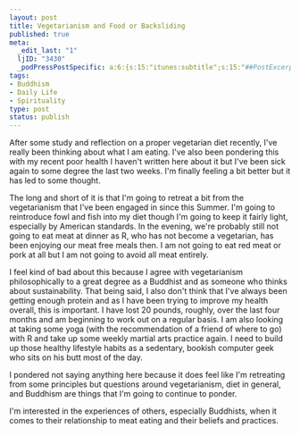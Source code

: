 ```yaml
--- 
layout: post
title: Vegetarianism and Food or Backsliding
published: true
meta: 
  _edit_last: "1"
  ljID: "3430"
  _podPressPostSpecific: a:6:{s:15:"itunes:subtitle";s:15:"##PostExcerpt##";s:14:"itunes:summary";s:15:"##PostExcerpt##";s:15:"itunes:keywords";s:17:"##WordPressCats##";s:13:"itunes:author";s:10:"##Global##";s:15:"itunes:explicit";s:2:"No";s:12:"itunes:block";s:2:"No";}
tags: 
- Buddhism
- Daily Life
- Spirituality
type: post
status: publish
---
```

After some study and reflection on a proper vegetarian diet recently, I've really been thinking about what I am eating. I've also been pondering this with my recent poor health I haven't written here about it but I've been sick again to some degree the last two weeks. I'm finally feeling a bit better but it has led to some thought.

The long and short of it is that I'm going to retreat a bit from the vegetarianism that I've been engaged in since this Summer. I'm going to reintroduce fowl and fish into my diet though I'm going to keep it fairly light, especially by American standards. In the evening, we're probably still not going to eat meat at dinner as R, who has not become a vegetarian, has been enjoying our meat free meals then. I am not going to eat red meat or pork at all but I am not going to avoid all meat entirely. 

I feel kind of bad about this because I agree with vegetarianism philosophically to a great degree as a Buddhist and as someone who thinks about sustainability. That being said, I also don't think that I've always been getting enough protein and as I have been trying to improve my health overall, this is important. I have lost 20 pounds, roughly, over the last four months and am beginning to work out on a regular basis. I am also looking at taking some yoga (with the recommendation of a friend of where to go) with R and take up some weekly martial arts practice again. I need to build up those healthy lifestyle habits as a sedentary, bookish computer geek who sits on his butt most of the day. 

I pondered not saying anything here because it does feel like I'm retreating from some principles but questions around vegetarianism, diet in general, and Buddhism are things that I'm going to continue to ponder. 

I'm interested in the experiences of others, especially Buddhists, when it comes to their relationship to meat eating and their beliefs and practices.
